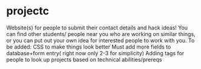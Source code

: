 # projectc
Website(s) for people to submit their contact details and hack ideas! You can find other students/ people near you who are working on 
similar things, or you can put out your own idea for interested people to work with you. 
To be added:
CSS to make things look better
Must add more fields to database+form entry( right now only 2-3 for simplicity)
Adding tags for people to look up projects based on technical abilities/prereqs

